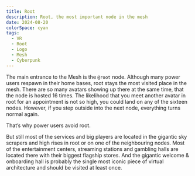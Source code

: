 ```yaml
---
title: Root
description: Root, the most important node in the mesh
date: 2024-08-20
colorSpace: cyan
tags:
  - VR
  - Root
  - Logo
  - Mesh
  - Cyberpunk
---
```


The main entrance to the Mesh is the `@root` node. Although many power users
respawn in their home bases, root stays the most visited place in the mesh.
There are so many avatars showing up there at the same time, that the node is
hosted 16 times. The likelihood that you meet another avatar in root for an
appointment is not so high, you could land on any of the sixteen nodes. However,
if you step outside into the next node, everything turns normal again.

That’s why power users avoid root.

But still most of the services and big players are located in the gigantic sky
scrapers and high rises in root or on one of the neighbouring nodes. Most of the
entertainment centers, streaming stations and gambling halls are located there
with their biggest flagship stores. And the gigantic welcome & onboarding hall
is probably the single most iconic piece of virtual architecture and should be
visited at least once.

